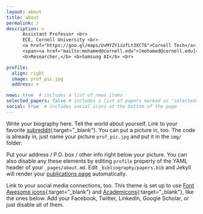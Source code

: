 ```yaml
---
layout: about
title: about
permalink: /
description: > 
      Assistant Professor <br>
      ECE, Cornell University <br>
      <a href="https://goo.gl/maps/UvMYZY1iUfLt3XCT6">Cornell Tech</a>, <a href="http://csl.cornell.edu">Cornell CSL</a> <br>
      <span><a href="mailto:mohamed@cornell.edu">[mohamed@cornell.edu]</a> <a href="assets/pdf/cv.pdf">[cv]</a></span> </h1> <br>
      <b>Researcher,</b> <b>Samsung AI</b> <br>

profile:
  align: right
  image: prof_pic.jpg
  address: >

news: true  # includes a list of news items
selected_papers: false # includes a list of papers marked as "selected={true}"
social: true  # includes social icons at the bottom of the page
---
```


Write your biography here. Tell the world about yourself. Link to your favorite [subreddit](http://reddit.com){:target="\_blank"}. You can put a picture in, too. The code is already in, just name your picture `prof_pic.jpg` and put it in the `img/` folder.

Put your address / P.O. box / other info right below your picture. You can also disable any these elements by editing `profile` property of the YAML header of your `_pages/about.md`. Edit `_bibliography/papers.bib` and Jekyll will render your [publications page](/al-folio/publications/) automatically.

Link to your social media connections, too. This theme is set up to use [Font Awesome icons](http://fortawesome.github.io/Font-Awesome/){:target="\_blank"} and [Academicons](https://jpswalsh.github.io/academicons/){:target="\_blank"}, like the ones below. Add your Facebook, Twitter, LinkedIn, Google Scholar, or just disable all of them.
